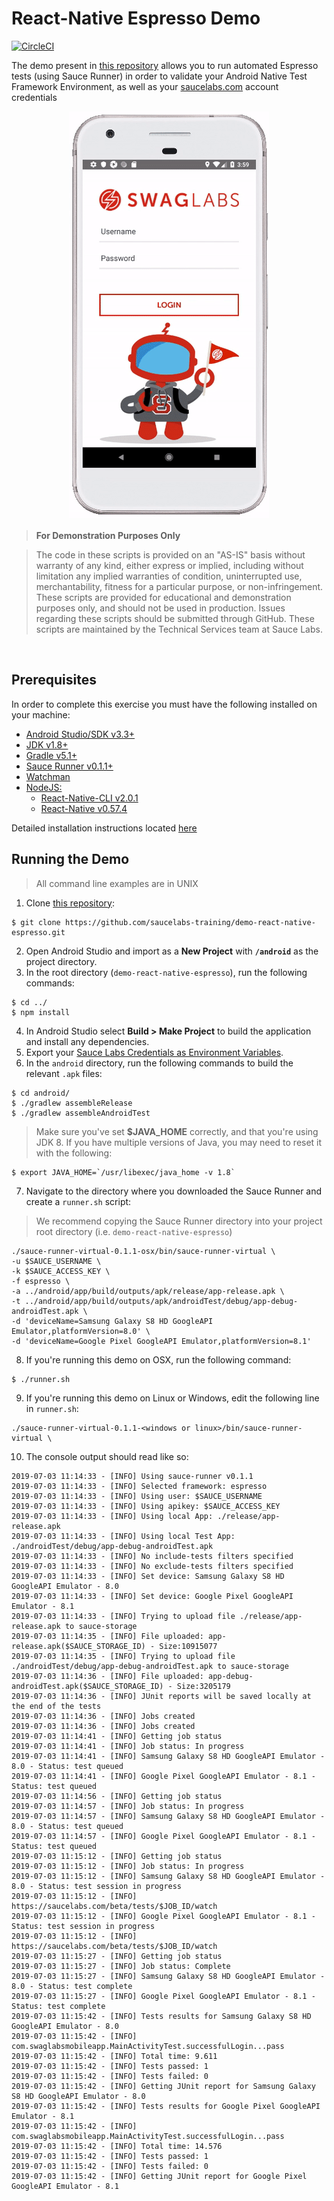 # React-Native Espresso Demo

[![CircleCI](https://circleci.com/gh/saucelabs-training/demo-react-native-espresso.svg?style=svg)](https://circleci.com/gh/saucelabs-training/demo-react-native-espresso)

The demo present in [this repository](https://github.com/saucelabs-training/demo-react-native-espresso) allows you to run automated Espresso tests (using Sauce Runner) in order to validate your Android Native Test Framework Environment, as well as your [saucelabs.com](www.saucelabs.com) account credentials

<p align="center">
<img src="assets/android-overview.gif"/>
</p>

> **For Demonstration Purposes Only**

> The code in these scripts is provided on an "AS-IS" basis without warranty of any kind, either express or implied, including without limitation any implied warranties of condition, uninterrupted use, merchantability, fitness for a particular purpose, or non-infringement. These scripts are provided for educational and demonstration purposes only, and should not be used in production. Issues regarding these scripts should be submitted through GitHub. These scripts are maintained by the Technical Services team at Sauce Labs.
 
<br />

## Prerequisites
In order to complete this exercise you must have the following installed on your machine:

* [Android Studio/SDK v3.3+](https://developer.android.com/studio)
* [JDK v1.8+](https://www.oracle.com/technetwork/java/javase/downloads/jdk8-downloads-2133151.html)
* [Gradle v5.1+](https://gradle.org/releases/)
* [Sauce Runner v0.1.1+](https://wiki.saucelabs.com/display/DOCS/Installing+Sauce+Runner+for+Virtual+Devices)
* [Watchman](https://facebook.github.io/watchman/docs/install.html)
* [NodeJS:](https://nodejs.org/en/download/)
    * [React-Native-CLI v2.0.1](https://www.npmjs.com/package/react-native-cli)
    * [React-Native v0.57.4](https://www.npmjs.com/package/react-native)

Detailed installation instructions located [here](SETUP.md)
<br />

## Running the Demo
> All command line examples are in UNIX
1. Clone [this repository](https://github.com/saucelabs-training/demo-react-native-espresso):
```
$ git clone https://github.com/saucelabs-training/demo-react-native-espresso.git
```
2. Open Android Studio and import as a **New Project** with  **`/android`** as the project directory.
3. In the root directory (`demo-react-native-espresso`), run the following commands:
```
$ cd ../
$ npm install
```
4. In Android Studio select **Build > Make Project** to build the application and install any dependencies.
5. Export your [Sauce Labs Credentials as Environment Variables](https://wiki.saucelabs.com/display/DOCS/Best+Practice%3A+Use+Environment+Variables+for+Authentication+Credentials).
6. In the `android` directory, run the following commands to build the relevant `.apk` files:
```
$ cd android/
$ ./gradlew assembleRelease
$ ./gradlew assembleAndroidTest
```
> Make sure you've set **$JAVA_HOME** correctly, and that you're using JDK 8.
> If you have multiple versions of Java, you may need to reset it with the following:
```
$ export JAVA_HOME=`/usr/libexec/java_home -v 1.8`
```
7. Navigate to the directory where you downloaded the Sauce Runner and create a `runner.sh` script:

> We recommend copying the Sauce Runner directory into your project root directory (i.e. `demo-react-native-espresso`)
 
```
./sauce-runner-virtual-0.1.1-osx/bin/sauce-runner-virtual \
-u $SAUCE_USERNAME \
-k $SAUCE_ACCESS_KEY \
-f espresso \
-a ../android/app/build/outputs/apk/release/app-release.apk \
-t ../android/app/build/outputs/apk/androidTest/debug/app-debug-androidTest.apk \
-d 'deviceName=Samsung Galaxy S8 HD GoogleAPI Emulator,platformVersion=8.0' \
-d 'deviceName=Google Pixel GoogleAPI Emulator,platformVersion=8.1'
```

8. If you're running this demo on OSX, run the following command:
```
$ ./runner.sh
```

9. If you're running this demo on Linux or Windows, edit the following line in `runner.sh`:

```
./sauce-runner-virtual-0.1.1-<windows or linux>/bin/sauce-runner-virtual \
```

10. The console output should read like so:

```
2019-07-03 11:14:33 - [INFO] Using sauce-runner v0.1.1
2019-07-03 11:14:33 - [INFO] Selected framework: espresso
2019-07-03 11:14:33 - [INFO] Using user: $SAUCE_USERNAME
2019-07-03 11:14:33 - [INFO] Using apikey: $SAUCE_ACCESS_KEY
2019-07-03 11:14:33 - [INFO] Using local App: ./release/app-release.apk
2019-07-03 11:14:33 - [INFO] Using local Test App: ./androidTest/debug/app-debug-androidTest.apk
2019-07-03 11:14:33 - [INFO] No include-tests filters specified
2019-07-03 11:14:33 - [INFO] No exclude-tests filters specified
2019-07-03 11:14:33 - [INFO] Set device: Samsung Galaxy S8 HD GoogleAPI Emulator - 8.0
2019-07-03 11:14:33 - [INFO] Set device: Google Pixel GoogleAPI Emulator - 8.1
2019-07-03 11:14:33 - [INFO] Trying to upload file ./release/app-release.apk to sauce-storage
2019-07-03 11:14:35 - [INFO] File uploaded: app-release.apk($SAUCE_STORAGE_ID) - Size:10915077
2019-07-03 11:14:35 - [INFO] Trying to upload file ./androidTest/debug/app-debug-androidTest.apk to sauce-storage
2019-07-03 11:14:36 - [INFO] File uploaded: app-debug-androidTest.apk($SAUCE_STORAGE_ID) - Size:3205179
2019-07-03 11:14:36 - [INFO] JUnit reports will be saved locally at the end of the tests
2019-07-03 11:14:36 - [INFO] Jobs created
2019-07-03 11:14:36 - [INFO] Jobs created
2019-07-03 11:14:41 - [INFO] Getting job status
2019-07-03 11:14:41 - [INFO] Job status: In progress
2019-07-03 11:14:41 - [INFO] Samsung Galaxy S8 HD GoogleAPI Emulator - 8.0 - Status: test queued
2019-07-03 11:14:41 - [INFO] Google Pixel GoogleAPI Emulator - 8.1 - Status: test queued
2019-07-03 11:14:56 - [INFO] Getting job status
2019-07-03 11:14:57 - [INFO] Job status: In progress
2019-07-03 11:14:57 - [INFO] Samsung Galaxy S8 HD GoogleAPI Emulator - 8.0 - Status: test queued
2019-07-03 11:14:57 - [INFO] Google Pixel GoogleAPI Emulator - 8.1 - Status: test queued
2019-07-03 11:15:12 - [INFO] Getting job status
2019-07-03 11:15:12 - [INFO] Job status: In progress
2019-07-03 11:15:12 - [INFO] Samsung Galaxy S8 HD GoogleAPI Emulator - 8.0 - Status: test session in progress
2019-07-03 11:15:12 - [INFO] https://saucelabs.com/beta/tests/$JOB_ID/watch
2019-07-03 11:15:12 - [INFO] Google Pixel GoogleAPI Emulator - 8.1 - Status: test session in progress
2019-07-03 11:15:12 - [INFO] https://saucelabs.com/beta/tests/$JOB_ID/watch
2019-07-03 11:15:27 - [INFO] Getting job status
2019-07-03 11:15:27 - [INFO] Job status: Complete
2019-07-03 11:15:27 - [INFO] Samsung Galaxy S8 HD GoogleAPI Emulator - 8.0 - Status: test complete
2019-07-03 11:15:27 - [INFO] Google Pixel GoogleAPI Emulator - 8.1 - Status: test complete
2019-07-03 11:15:42 - [INFO] Tests results for Samsung Galaxy S8 HD GoogleAPI Emulator - 8.0
2019-07-03 11:15:42 - [INFO] com.swaglabsmobileapp.MainActivityTest.successfulLogin...pass
2019-07-03 11:15:42 - [INFO] Total time: 9.611
2019-07-03 11:15:42 - [INFO] Tests passed: 1
2019-07-03 11:15:42 - [INFO] Tests failed: 0
2019-07-03 11:15:42 - [INFO] Getting JUnit report for Samsung Galaxy S8 HD GoogleAPI Emulator - 8.0
2019-07-03 11:15:42 - [INFO] Tests results for Google Pixel GoogleAPI Emulator - 8.1
2019-07-03 11:15:42 - [INFO] com.swaglabsmobileapp.MainActivityTest.successfulLogin...pass
2019-07-03 11:15:42 - [INFO] Total time: 14.576
2019-07-03 11:15:42 - [INFO] Tests passed: 1
2019-07-03 11:15:42 - [INFO] Tests failed: 0
2019-07-03 11:15:42 - [INFO] Getting JUnit report for Google Pixel GoogleAPI Emulator - 8.1

```
